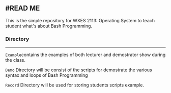 #READ ME
---------------
This is the simple repository for WXES 2113: Operating System to teach student what's about Bash Programming. 

### Directory
---------------
 
`Example`contains the examples of both lecturer and demostrator show during the class. 

`Demo` Directory will be consist of the scripts for demostrate the various syntax and loops of Bash Programming

`Record` Directory will be used for storing students scripts example.

